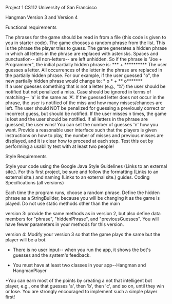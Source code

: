 Project 1 CS112 University of San Francisco

Hangman Version 3 and Version 4

Functional requirements 

The phrases for the game should be read in from a file (this code is given to you in starter code). The game chooses a random phrase from the list. This is the phrase the player tries to guess. 
The game generates a hidden phrase in which all letters in the phrase are replaced with asterisks. Spaces and punctuation-- all non-letters-- are left unhidden. So if the phrase is "Joe + Programmer", the initial partially hidden phrase is:    ***  + ********** 
The user guesses a letter. All occurrences of the letter in the phrase are replaced in the partially hidden phrase. For our example, if the user guessed "o", the new partially hidden phrase would change to: * o *  + ** o*******  
If a user guesses something that is not a letter (e.g., ‘%’) the user should be notified but not penalized a miss. Case should be ignored in terms of matching-- 'a' is the same as 'A'.
If the guessed letter does not occur in the phrase, the user is notified of the miss and how many misses/chances are left.
The user should NOT be penalized for guessing a previously correct or incorrect guess, but should be notified. 
If the user misses n times, the game is lost and the user should be notified. If all letters in the phrase are guessed, the user wins! You can set the number of guesses 'n' how you want.
Provide a reasonable user interface such that the players is given instructions on how to play, the number of misses and previous misses are displayed, and it is clear how to proceed at each step. Test this out by performing a usability test with at least two people!

Style Requirements

Style your code using the Google Java Style Guidelines (Links to an external site.). For this first project, be sure and follow the formatting (Links to an external site.) and naming (Links to an external site.) guides. 
Coding Specifications (all versions)

Each time the program runs, choose a random phrase.
Define the hidden phrase as a StringBuilder, because you will be changing it as the game is played.
Do not use static methods other than the main

version 3: provide the same methods as in version 2, but also define data members for "phrase", "hiddenPhrase", and "previousGuesses". You will have fewer parameters in your methods for this version.

version 4:
Modify your version 3 so that the game plays the same but the player will be a bot.

* There is no user input-- when you run the app, it shows the bot's guesses and the system's feedback.

* You must have at least two classes in your app--Hangman and HangmanPlayer 

 *You can earn most of the points by creating a not that intelligent bot player, e.g., one that guesses 'a', then 'b', then 'c', and so on, until they win or lose. You are strongly encouraged to implement such a simple player first! 